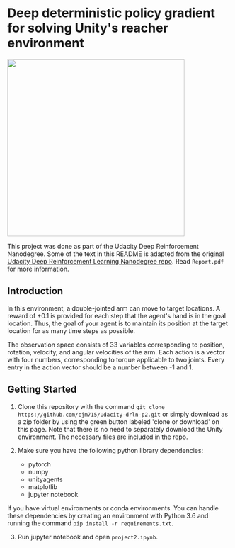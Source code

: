 # Deep deterministic policy gradient for solving Unity's reacher environment

<img src="trained_agent.gif" width="400">

This project was done as part of the Udacity Deep Reinforcement Nanodegree. Some of the text in this README is adapted from the original [Udacity Deep Reinforcement Learning Nanodegree repo](https://github.com/udacity/deep-reinforcement-learning). Read `Report.pdf` for more information.


## Introduction

In this environment, a double-jointed arm can move to target locations. A reward of +0.1 is provided for each step that the agent's hand is in the goal location. Thus, the goal of your agent is to maintain its position at the target location for as many time steps as possible.

The observation space consists of 33 variables corresponding to position, rotation, velocity, and angular velocities of the arm. Each action is a vector with four numbers, corresponding to torque applicable to two joints. Every entry in the action vector should be a number between -1 and 1.


## Getting Started


1. Clone this repository with the command `git clone https://github.com/cjm715/Udacity-drln-p2.git` or simply download as a zip folder by using the green button labeled 'clone or download' on this page. Note that there is no need to separately download the Unity environment. The necessary files are included in the repo.

2. Make sure you have the following python library dependencies:
    - pytorch
    - numpy
    - unityagents
    - matplotlib
    - jupyter notebook

If you have virtual environments or conda environments. You can handle these dependencies
by creating an environment with Python 3.6 and running the command `pip install -r requirements.txt`.

3. Run jupyter notebook and open `project2.ipynb`.

